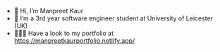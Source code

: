 - 👋 Hi, I’m Manpreet Kaur
- 🌱 I’m a 3rd year software engineer student at University of Leicester (UK)
- 👩🏼‍💻 Have a look to my portfolio at https://manpreetkaurportfolio.netlify.app/

<!---
mkrandhawa/mkrandhawa is a ✨ special ✨ repository because its `README.md` (this file) appears on your GitHub profile.
You can click the Preview link to take a look at your changes.
--->
